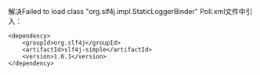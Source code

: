 解决Failed to load class "org.slf4j.impl.StaticLoggerBinder"
Poll.xml文件中引入：
```
<dependency>
    <groupId>org.slf4j</groupId>
    <artifactId>slf4j-simple</artifactId>
    <version>1.6.1</version>
</dependency>
```

